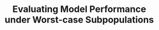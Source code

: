 ---
title: "Evaluating Model Performance under Worst-case Subpopulations"
link: "https://hsnamkoong.github.io/papers/LiNaXi21.pdf"
authors:
  - name: Hongseok Namkoong
  - name: Mike Li
  - name:  Shangzhou Xia
  
year: 2021

# Publication name and optional abbreviated publication name.
publication: "Conference version appeared in Neural Information Processing Systems (NeurIPS)"
publication_short: ""
---